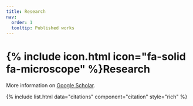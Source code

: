 ```yaml
---
title: Research
nav:
  order: 1
  tooltip: Published works
---
```


# {% include icon.html icon="fa-solid fa-microscope" %}Research

More information on [Google Scholar](https://scholar.google.com/citations?user=ZngqplgAAAAJ&hl=en).

{% include list.html data="citations" component="citation" style="rich" %}
